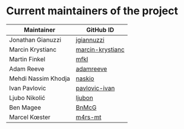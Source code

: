 # Current maintainers of the project

| Maintainer             | GitHub ID                                               |
| ---------------------- | ------------------------------------------------------- |
| Jonathan Gianuzzi      | [jgiannuzzi](https://github.com/jgiannuzzi)             |
| Marcin Krystianc       | [marcin-krystianc](https://github.com/marcin-krystianc) |
| Martin Finkel          | [mfkl](https://github.com/mfkl)                         |
| Adam Reeve             | [adamreeve](https://github.com/adamreeve)               |
| Mehdi Nassim Khodja    | [naskio](https://github.com/naskio)                     |
| Ivan Pavlovic          | [pavlovic-ivan](https://github.com/pavlovic-ivan)       |
| Ljubo Nikolić          | [ljubon](https://github.com/ljubon)                     |
| Ben Magee              | [BnMcG](https://github.com/BnMcG)                       |
| Marcel Kœster          | [m4rs-mt](https://github.com/m4rs-mt)                   |
